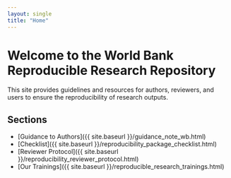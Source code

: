 ```yaml
---
layout: single
title: "Home"
---
```


# Welcome to the World Bank Reproducible Research Repository

This site provides guidelines and resources for authors, reviewers, and users to ensure the reproducibility of research outputs.

## Sections
- [Guidance to Authors]({{ site.baseurl }}/guidance_note_wb.html)
- [Checklist]({{ site.baseurl }}/reproducibility_package_checklist.html)
- [Reviewer Protocol]({{ site.baseurl }}/reproducibility_reviewer_protocol.html)
- [Our Trainings]({{ site.baseurl }}/reproducible_research_trainings.html)


